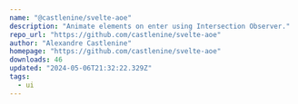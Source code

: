 ```yaml
---
name: "@castlenine/svelte-aoe"
description: "Animate elements on enter using Intersection Observer."
repo_url: "https://github.com/castlenine/svelte-aoe"
author: "Alexandre Castlenine"
homepage: "https://github.com/castlenine/svelte-aoe"
downloads: 46
updated: "2024-05-06T21:32:22.329Z"
tags: 
  - ui
---
```


